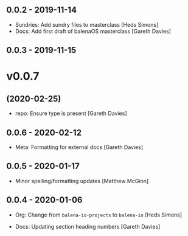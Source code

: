 ## 0.0.2 - 2019-11-14

* Sundries: Add sundry files to masterclass [Heds Simons]
* Docs: Add first draft of balenaOS masterclass [Gareth Davies]

## 0.0.3 - 2019-11-15

# v0.0.7
## (2020-02-25)

* repo: Ensure type is present [Gareth Davies]

## 0.0.6 - 2020-02-12

* Meta: Formatting for external docs [Gareth Davies]

## 0.0.5 - 2020-01-17

* Minor spelling/formatting updates [Matthew McGinn]

## 0.0.4 - 2020-01-06

* Org: Change from `balena-io-projects` to `balena-io` [Heds Simons]

* Docs: Updating section heading numbers [Gareth Davies]
